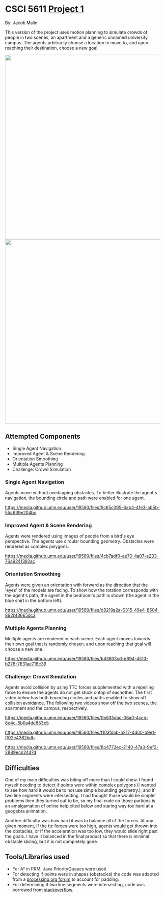 # CSCI 5611 [Project 1](https://github.umn.edu/malin146/Project1)

By: Jacob Malin

This version of the project uses motion planning to simulate crowds of people in two scenes, an apartment and a generic unnamed university campus. The agents arbitrarily choose a location to move to, and upon reaching their destination, choose a new goal.

<img src="https://media.github.umn.edu/user/19560/files/dc4c0d92-11db-472c-808c-3d5df22660f0" width="600"/>

<img src="https://media.github.umn.edu/user/19560/files/84a06dd2-62bb-4650-896e-d89f234d6bc9" width="600"/>

## Attempted Components

- Single Agent Navigation
- Improved Agent & Scene Rendering
- Orientation Smoothing
- Multiple Agents Planning
- Challenge: Crowd Simulation

### Single Agent Navigation

Agents move without overlapping obstacles. To better illustrate the agent's navigation, the bounding circle and path were enabled for one agent.

https://media.github.umn.edu/user/19560/files/9c65c095-6ab4-41e3-ab5b-55a639e204bc

### Improved Agent & Scene Rendering

Agents were rendered using images of people from a bird's eye perspective. The agents use circular bounding geometry. Obstacles were rendered as complex polygons.

https://media.github.umn.edu/user/19560/files/4cb7adf0-ae70-4a07-a233-76a924f392ac

### Orientation Smoothing

Agents were given an orientation with forward as the direction that the 'eyes' of the models are facing. To show how the rotation corresponds with the agent's path, the agent in the bedroom's path is shown (the agent in the blue shirt in the bottom left).

https://media.github.umn.edu/user/19560/files/d8218a2a-6315-49e4-8504-892bf3665dc2

### Multiple Agents Planning

Multiple agents are rendered in each scene. Each agent moves towards their own goal that is randomly chosen, and upon reaching that goal will choose a new one.

https://media.github.umn.edu/user/19560/files/b43803cd-e894-4513-b278-7831ae716c39

### Challenge: Crowd Simulation

Agents avoid collision by using TTC forces supplemented with a repelling force to ensure the agents do not get stuck ontop of eachother. The first video below has both bounding circles and paths enabled to show off collision avoidance. The following two videos show off the two scenes, the apartment and the campus, respectively.

https://media.github.umn.edu/user/19560/files/0b635dac-06a0-4ccb-8e4c-5b0a4de853e5

https://media.github.umn.edu/user/19560/files/f103fdab-a217-4d00-b9e1-ff02e4362bdb

https://media.github.umn.edu/user/19560/files/8b4772ec-2140-47a3-9ef2-2889ecd24d7d

## Difficulties

One of my main difficulties was biting off more than I could chew. I found myself needing to detect if points were within complex polygons (I wanted to see how hard it would be to not use simple bounding geometry.), and if two line segments were intersecting. I had thought those would be simpler problems then they turned out to be, so my final code on those portions is an amalgamation of online help cited below and staring way too hard at a geogebra animation.

Another difficulty was how hard it was to balance all of the forces. At any given moment, if the ttc forces were too high, agents would get thrown into the obstacles, or if the acceleration was too low, they would slide right past the goals. I have it balanced in the final product so that there is minimal obstacle sliding, but it is not completely gone.

## Tools/Libraries used

- For A* in PRM, Java PriorityQueues were used.
- For detecting if points were in shapes (obstacles) the code was adapted from a [processing.org forum](https://discourse.processing.org/t/checking-for-a-point-within-a-2d-shape-v3-5/26874/15) to account for padding.
- For determining if two line segments were intersecting, code was borrowed from [stackoverflow](https://stackoverflow.com/questions/3838329/how-can-i-check-if-two-segments-intersect).
